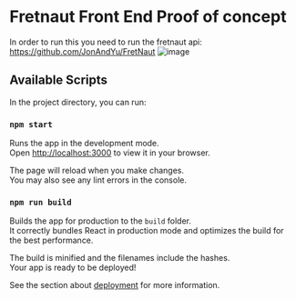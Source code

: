 # Fretnaut Front End Proof of concept

In order to run this you need to run the fretnaut api: https://github.com/JonAndYu/FretNaut
![image](https://github.com/JonAndYu/Guitarboard/assets/64448283/e872ca8a-055f-4d99-a539-ad1514ea8c59)

## Available Scripts

In the project directory, you can run:

### `npm start`

Runs the app in the development mode.\
Open [http://localhost:3000](http://localhost:3000) to view it in your browser.

The page will reload when you make changes.\
You may also see any lint errors in the console.

### `npm run build`

Builds the app for production to the `build` folder.\
It correctly bundles React in production mode and optimizes the build for the best performance.

The build is minified and the filenames include the hashes.\
Your app is ready to be deployed!

See the section about [deployment](https://facebook.github.io/create-react-app/docs/deployment) for more information.
